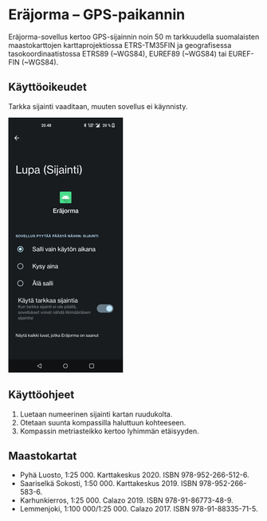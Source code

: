 # Eräjorma – GPS-paikannin

Eräjorma-sovellus kertoo GPS-sijainnin noin 50 m tarkkuudella suomalaisten maastokarttojen karttaprojektiossa ETRS-TM35FIN ja geografisessa tasokoordinaatistossa ETRS89 (~WGS84), EUREF89 (~WGS84) tai EUREF-FIN (~WGS84).

## Käyttöoikeudet

Tarkka sijainti vaaditaan, muuten sovellus ei käynnisty.

![alt Tarkka sijainti](images/permission.png)

## Käyttöohjeet

1. Luetaan numeerinen sijainti kartan ruudukolta.
2. Otetaan suunta kompassilla haluttuun kohteeseen.
3. Kompassin metriasteikko kertoo lyhimmän etäisyyden.

## Maastokartat
- Pyhä Luosto, 1:25 000. Karttakeskus 2020. ISBN 978-952-266-512-6.
- Saariselkä Sokosti, 1:50 000. Karttakeskus 2019. ISBN 978-952-266-583-6.
- Karhunkierros, 1:25 000. Calazo 2019. ISBN 978-91-86773-48-9.
- Lemmenjoki, 1:100 000/1:25 000. Calazo 2017. ISBN 978-91-88335-71-5.